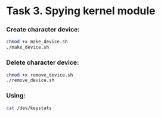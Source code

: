 # Task 3. Spying kernel module

### Create character device:
```sh
chmod +x make_device.sh
./make_device.sh
```
### Delete character device:
```sh
chmod +x remove_device.sh
./remove_device.sh
```
### Using:
```sh
cat /dev/keystats
```

